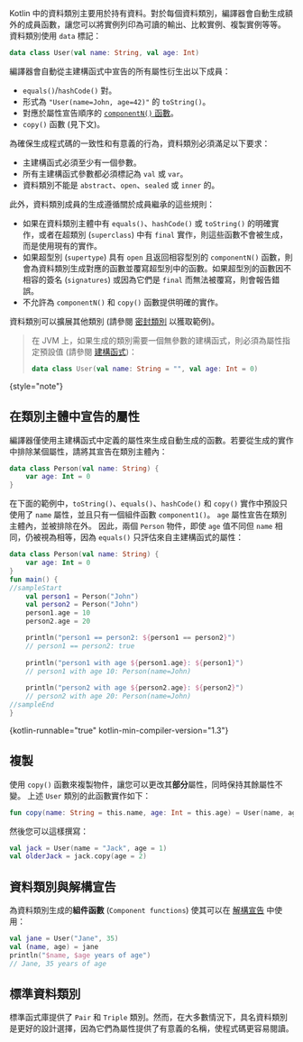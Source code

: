 [//]: # (title: 資料類別)

Kotlin 中的資料類別主要用於持有資料。對於每個資料類別，編譯器會自動生成額外的成員函數，讓您可以將實例列印為可讀的輸出、比較實例、複製實例等等。
資料類別使用 `data` 標記：

```kotlin
data class User(val name: String, val age: Int)
```

編譯器會自動從主建構函式中宣告的所有屬性衍生出以下成員：

*   `equals()`/`hashCode()` 對。
*   形式為 `"User(name=John, age=42)"` 的 `toString()`。
*   對應於屬性宣告順序的 [`componentN()` 函數](destructuring-declarations.md)。
*   `copy()` 函數 (見下文)。

為確保生成程式碼的一致性和有意義的行為，資料類別必須滿足以下要求：

*   主建構函式必須至少有一個參數。
*   所有主建構函式參數都必須標記為 `val` 或 `var`。
*   資料類別不能是 `abstract`、`open`、`sealed` 或 `inner` 的。

此外，資料類別成員的生成遵循關於成員繼承的這些規則：

*   如果在資料類別主體中有 `equals()`、`hashCode()` 或 `toString()` 的明確實作，或者在超類別 (`superclass`) 中有 `final` 實作，則這些函數不會被生成，而是使用現有的實作。
*   如果超型別 (`supertype`) 具有 `open` 且返回相容型別的 `componentN()` 函數，則會為資料類別生成對應的函數並覆寫超型別中的函數。如果超型別的函數因不相容的簽名 (`signatures`) 或因為它們是 `final` 而無法被覆寫，則會報告錯誤。
*   不允許為 `componentN()` 和 `copy()` 函數提供明確的實作。

資料類別可以擴展其他類別 (請參閱 [密封類別](sealed-classes.md) 以獲取範例)。

> 在 JVM 上，如果生成的類別需要一個無參數的建構函式，則必須為屬性指定預設值 (請參閱 [建構函式](classes.md#constructors))：
>
> ```kotlin
> data class User(val name: String = "", val age: Int = 0)
> ```
>
{style="note"}

## 在類別主體中宣告的屬性

編譯器僅使用主建構函式中定義的屬性來生成自動生成的函數。若要從生成的實作中排除某個屬性，請將其宣告在類別主體內：

```kotlin
data class Person(val name: String) {
    var age: Int = 0
}
```

在下面的範例中，`toString()`、`equals()`、`hashCode()` 和 `copy()` 實作中預設只使用了 `name` 屬性，並且只有一個組件函數 `component1()`。
`age` 屬性宣告在類別主體內，並被排除在外。
因此，兩個 `Person` 物件，即使 `age` 值不同但 `name` 相同，仍被視為相等，因為 `equals()` 只評估來自主建構函式的屬性：

```kotlin
data class Person(val name: String) {
    var age: Int = 0
}
fun main() {
//sampleStart
    val person1 = Person("John")
    val person2 = Person("John")
    person1.age = 10
    person2.age = 20

    println("person1 == person2: ${person1 == person2}")
    // person1 == person2: true
  
    println("person1 with age ${person1.age}: ${person1}")
    // person1 with age 10: Person(name=John)
  
    println("person2 with age ${person2.age}: ${person2}")
    // person2 with age 20: Person(name=John)
//sampleEnd
}
```
{kotlin-runnable="true" kotlin-min-compiler-version="1.3"}

## 複製

使用 `copy()` 函數來複製物件，讓您可以更改其**部分**屬性，同時保持其餘屬性不變。
上述 `User` 類別的此函數實作如下：

```kotlin
fun copy(name: String = this.name, age: Int = this.age) = User(name, age)
```

然後您可以這樣撰寫：

```kotlin
val jack = User(name = "Jack", age = 1)
val olderJack = jack.copy(age = 2)
```

## 資料類別與解構宣告

為資料類別生成的**組件函數** (`Component functions`) 使其可以在 [解構宣告](destructuring-declarations.md) 中使用：

```kotlin
val jane = User("Jane", 35)
val (name, age) = jane
println("$name, $age years of age") 
// Jane, 35 years of age
```

## 標準資料類別

標準函式庫提供了 `Pair` 和 `Triple` 類別。然而，在大多數情況下，具名資料類別是更好的設計選擇，因為它們為屬性提供了有意義的名稱，使程式碼更容易閱讀。